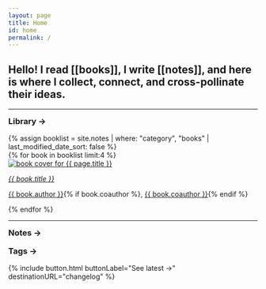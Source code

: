 ```yaml
---
layout: page
title: Home
id: home
permalink: /
---
```


## Hello! I read [[books]], I write [[notes]], and here is where I collect, connect, and cross-pollinate their ideas.

<hr>
  <div class="library">
  <h3><a class="internal-link" href="/books">Library &#8594;</a></h3>
  {% assign booklist = site.notes | where: "category", "books" | last_modified_date_sort: false %}
<div id="books">
    {% for book in booklist limit:4 %}
      <div class="book-entry">
        <div class="book-image">
          <a class="internal-link" href="/books/{{ book.title | slugify }}"><img class="book-img" src="/assets/book-covers/{{ book.cover }}" alt="book cover for {{ page.title }}"></a>
        </div>
          <p><a class="internal-link internal-link-unstyled" href="/books/{{ book.title | slugify }}"><em>{{ book.title }}</em></a></p>
          <p class="sans"><a class="internal-link internal-link-unstyled" href="/authors/{{ book.author | slugify }}">{{ book.author }}</a>{% if book.coauthor %}, <a class="internal-link internal-link-unstyled" href="/authors/{{ book.coauthor | slugify }}">{{ book.coauthor }}</a>{% endif %}</p>
      </div>
    {% endfor %}
    </div>
  </div>

  <hr>

<h3><a class="internal-link" href="/notes">Notes &#8594;</a></h3>

<h3><a class="internal-link" href="/Tags">Tags &#8594;</a></h3>

{% include button.html buttonLabel="See latest &#8594;" destinationURL="changelog" %}

<style>

  h3 {
    margin-top: 0;
  }

  h3 .internal-link {
    text-decoration: none;
  }

  #backlinks {
    border-top: 0;
  }